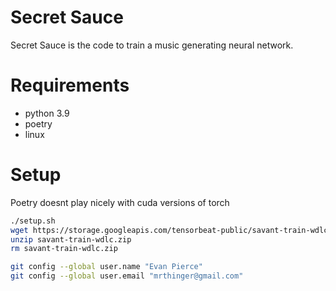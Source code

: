 # Secret Sauce

Secret Sauce is the code to train a music generating neural network.

# Requirements

- python 3.9
- poetry
- linux

# Setup

Poetry doesnt play nicely with cuda versions of torch

```sh
./setup.sh
wget https://storage.googleapis.com/tensorbeat-public/savant-train-wdlc.zip
unzip savant-train-wdlc.zip
rm savant-train-wdlc.zip
```

```sh
git config --global user.name "Evan Pierce"
git config --global user.email "mrthinger@gmail.com"
```
